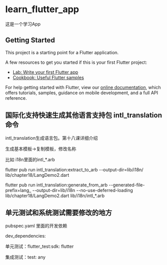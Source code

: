 # learn_flutter_app

这是一个学习App

## Getting Started

This project is a starting point for a Flutter application.

A few resources to get you started if this is your first Flutter project:

- [Lab: Write your first Flutter app](https://flutter.dev/docs/get-started/codelab)
- [Cookbook: Useful Flutter samples](https://flutter.dev/docs/cookbook)

For help getting started with Flutter, view our
[online documentation](https://flutter.dev/docs), which offers tutorials,
samples, guidance on mobile development, and a full API reference.

## 国际化支持快速生成其他语言支持包 intl_translation 命令

intl_translation生成语言包。第十八课详细介绍

生成基本模板->复制模板，修改名称

比如 i18n里面的intl_*.arb

flutter pub run intl_translation:extract_to_arb --output-dir=lib/i18n/ lib/chapter18/LangDemo2.dart

flutter pub run intl_translation:generate_from_arb --generated-file-prefix=lang_ --output-dir=lib/i18n --no-use-deferred-loading lib/chapter18/LangDemo2.dart lib/i18n/intl_*.arb


## 单元测试和系统测试需要修改的地方

pubspec.yaml 里面的开发依赖

dev_dependencies:

   单元测试：flutter_test:sdk: flutter

   集成测试：test: any